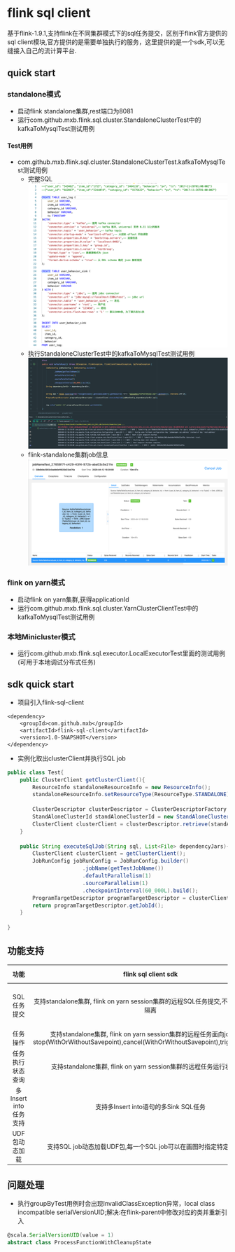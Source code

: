 # flink sql client

基于flink-1.9.1,支持flink在不同集群模式下的sql任务提交，区别于flink官方提供的sql client模块,官方提供的是需要单独执行的服务，这里提供的是一个sdk,可以无缝接入自己的流计算平台.

## quick start

### standalone模式

* 启动flink standalone集群,rest端口为8081
* 运行com.github.mxb.flink.sql.cluster.StandaloneClusterTest中的kafkaToMysqlTest测试用例

#### Test用例

* com.github.mxb.flink.sql.cluster.StandaloneClusterTest.kafkaToMysqlTest测试用例
  * 完整SQL
![完整SQL](img/kafkaToMysql1.png)
  * 执行StandaloneClusterTest中的kafkaToMysqlTest测试用例
![执行测试用例](img/kafkaToMysql2.png)
  * flink-standalone集群job信息
![flink-standalone集群job信息](img/kafkaToMysql3.png)

### flink on yarn模式

* 启动flink on yarn集群,获得applicationId
* 运行com.github.mxb.flink.sql.cluster.YarnClusterClientTest中的kafkaToMysqlTest测试用例

### 本地Minicluster模式

* 运行com.github.mxb.flink.sql.executor.LocalExecutorTest里面的测试用例(可用于本地调试分布式任务)

## sdk quick start

* 项目引入flink-sql-client

```maven
<dependency>
    <groupId>com.github.mxb</groupId>
    <artifactId>flink-sql-client</artifactId>
    <version>1.0-SNAPSHOT</version>
</dependency>
```

* 实例化取出clusterClient并执行SQL job

```java
public class Test{
    public ClusterClient getClusterClient(){
        ResourceInfo standaloneResourceInfo = new ResourceInfo();
        standaloneResourceInfo.setResourceType(ResourceType.STANDALONE);

        ClusterDescriptor clusterDescriptor = ClusterDescriptorFactory.createClusterDescriptor(standaloneResourceInfo);
        StandAloneClusterId standAloneClusterId = new StandAloneClusterId("127.0.0.1", 8081);
        ClusterClient clusterClient = clusterDescriptor.retrieve(standAloneClusterId);
    }

    public String executeSqlJob(String sql, List<File> dependencyJars){
        ClusterClient clusterClient = getClusterClient();
        JobRunConfig jobRunConfig = JobRunConfig.builder()
                        .jobName(getTestJobName())
                        .defaultParallelism(1)
                        .sourceParallelism(1)
                        .checkpointInterval(60_000L).build();
        ProgramTargetDescriptor programTargetDescriptor = clusterClient.executeSqlJob(jobRunConfig, dependencyJars, sql);
        return programTargetDescriptor.getJobId();
    }

}
```

## 功能支持

功能 | flink sql client sdk | flink sql client
:--:|:--:|:--:|
SQL任务提交 | 支持standalone集群, flink on yarn session集群的远程SQL任务提交,不同job提交线程隔离 | 支持standalone集群任务提交,需要启动单独进程
任务操作 | 支持standalone集群, flink on yarn session集群的远程任务面向jobId进行stop(WithOrWithoutSavepoint),cancel(WithOrWithoutSavepoint),triggerSavepoint | 不支持
任务执行状态查询 | 支持standalone集群, flink on yarn session集群的远程任务运行状态查询 | 不支持
多Insert into任务支持 | 支持多Insert into语句的多Sink SQL任务 | 支持
UDF包动态加载 | 支持SQL job动态加载UDF包,每一个SQL job可以在画图时指定特定的UDF包 | 不支持动态加载,需要预先加载

## 问题处理

* 执行groupByTest用例时会出现InvalidClassException异常，local class incompatible serialVersionUID;解决:在flink-parent中修改对应的类并重新引入

```scala
@scala.SerialVersionUID(value = 1)
abstract class ProcessFunctionWithCleanupState
```
